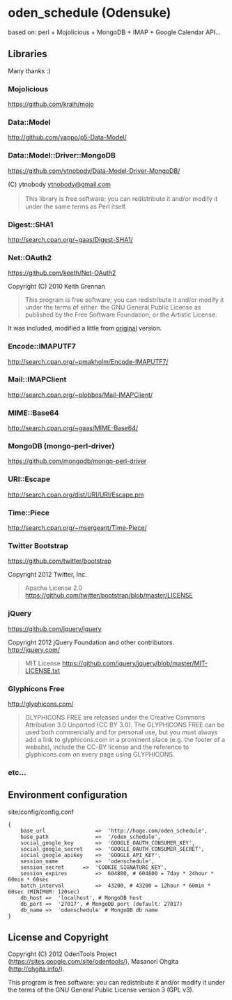 # oden_schedule (Odensuke)

based on: perl + Mojolicious + MongoDB + IMAP + Google Calendar API...

## Libraries
Many thanks :)

### Mojolicious

https://github.com/kraih/mojo

### Data::Model

http://github.com/yappo/p5-Data-Model/

### Data::Model::Driver::MongoDB

https://github.com/ytnobody/Data-Model-Driver-MongoDB/

(C) ytnobody <ytnobody@gmail.com>

> This library is free software; you can redistribute it and/or modify it　under the same terms as Perl itself.

### Digest::SHA1

http://search.cpan.org/~gaas/Digest-SHA1/

### Net::OAuth2

https://github.com/keeth/Net-OAuth2

Copyright (C) 2010 Keith Grennan

> This program is free software; you can redistribute it and/or modify it
under the terms of either: the GNU General Public License as published
by the Free Software Foundation; or the Artistic License.

It was included, modified a little from [original](https://github.com/keeth/Net-OAuth2) version.

### Encode::IMAPUTF7

http://search.cpan.org/~pmakholm/Encode-IMAPUTF7/

### Mail::IMAPClient

http://search.cpan.org/~plobbes/Mail-IMAPClient/

### MIME::Base64

http://search.cpan.org/~gaas/MIME-Base64/

### MongoDB (mongo-perl-driver)

https://github.com/mongodb/mongo-perl-driver

### URI::Escape

http://search.cpan.org/dist/URI/URI/Escape.pm

### Time::Piece

http://search.cpan.org/~msergeant/Time-Piece/

### Twitter Bootstrap

https://github.com/twitter/bootstrap

Copyright 2012 Twitter, Inc.

> Apache License 2.0 https://github.com/twitter/bootstrap/blob/master/LICENSE

### jQuery

https://github.com/jquery/jquery

Copyright 2012 jQuery Foundation and other contributors. http://jquery.com/

> MIT License https://github.com/jquery/jquery/blob/master/MIT-LICENSE.txt

### Glyphicons Free

http://glyphicons.com/

> GLYPHICONS FREE are released under the Creative Commons Attribution 3.0 Unported (CC BY 3.0).
	The GLYPHICONS FREE can be used both commercially and for personal use, 
	but you must always add a link to glyphicons.com in a prominent place (e.g. the footer of a website), 
	include the CC-BY license and the reference to glyphicons.com on every page using GLYPHICONS.

### etc...

## Environment configuration

site/config/config.conf

	{
		base_url				=>	'http://hoge.com/oden_schedule',
        base_path				=>	'/oden_schedule',
		social_google_key		=>	'GOOGLE_OAUTH_CONSUMER_KEY',
		social_google_secret	=>	'GOOGLE_OAUTH_CONSUMER_SECRET',
		social_google_apikey	=>	'GOOGLE_API_KEY',
		session_name			=>	'odenschedule',
		session_secret		=>	'COOKIE_SIGNATURE_KEY',
		session_expires 		=>	604800, # 604800 = 7day * 24hour * 60min * 60sec
		batch_interval			=>	43200, # 43200 = 12hour * 60min * 60sec (MINIMUM: 120sec)
		db_host	=>	'localhost', # MongoDB host
		db_port	=>	'27017', # MongoDB port (default: 27017)
		db_name	=>	'odenschedule' # MongoDB db name
	}

## License and Copyright

Copyright (C) 2012 OdenTools Project (https://sites.google.com/site/odentools/), Masanori Ohgita (http://ohgita.info/).

This program is free software: you can redistribute it and/or modify it under the terms of the GNU General Public License version 3 (GPL v3).
